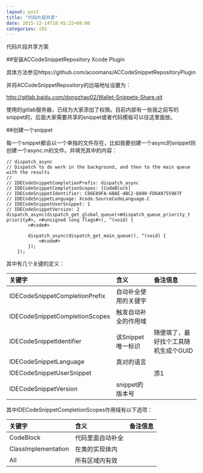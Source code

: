```yaml
---
layout: post
title: "代码片段共享"
date: 2015-12-14T18:45:22+08:00
categories: iOS
---
```


代码片段共享方案

##安装ACCodeSnippetRepository Xcode Plugin

具体方法参见https://github.com/acoomans/ACCodeSnippetRepositoryPlugin

并将ACCodeSnippetRepository的远端地址设置为：

http://gitlab.baidu.com/dongzhao02/Wallet-Snippets-Share.git

使用的gitlab服务器，已经为大家添加了权限。目前内部有一些我之前写的snippet的，后面大家需要共享的snippet或者代码模板可以往这里面放。


##创建一个snippet

每一个snippet都会以一个单独的文件存在，比如我要创建一个async的snippet则创建一个async.m的文件。并填充其中的内容：

~~~
// dispatch_async
// Dispatch to do work in the background, and then to the main queue with the results
//
// IDECodeSnippetCompletionPrefix: dispatch_async
// IDECodeSnippetCompletionScopes: [CodeBlock]
// IDECodeSnippetIdentifier: C86E89FA-6BAE-4BC2-8A98-FD6A9755987F
// IDECodeSnippetLanguage: Xcode.SourceCodeLanguage.C
// IDECodeSnippetUserSnippet: 1
// IDECodeSnippetVersion: 2
dispatch_async(dispatch_get_global_queue(<#dispatch_queue_priority_t priority#>, <#unsigned long flags#>), ^(void) {
        <#code#>
        
        dispatch_async(dispatch_get_main_queue(), ^(void) {
            <#code#>
        });
    });
~~~


其中有几个关键的定义：

|关键字|含义|备注信息|
|:--|:--|:--|
|IDECodeSnippetCompletionPrefix|自动补全使用的关键字||
|IDECodeSnippetCompletionScopes|触发自动补全的作用域||
|IDECodeSnippetIdentifier|该Snippet唯一标识|随便填了，最好找个工具随机生成个GUID|
|IDECodeSnippetLanguage|真对的语言||
|IDECodeSnippetUserSnippet||添1|
|IDECodeSnippetVersion|snippet的版本号||


其中IDECodeSnippetCompletionScopes作用域有以下选项：

|关键字|含义|备注信息|
|:--|:--|:--|
|CodeBlock|代码里面自动补全||
|ClassImplementation|在类的实现体内||
|All|所有区域内有效||



